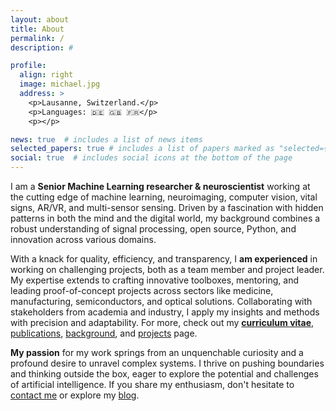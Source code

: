 ```yaml
---
layout: about
title: About
permalink: /
description: #

profile:
  align: right
  image: michael.jpg
  address: >
    <p>Lausanne, Switzerland.</p>
    <p>Languages: 🇩🇪 🇬🇧 🇫🇷</p>
    <p></p>

news: true  # includes a list of news items
selected_papers: true # includes a list of papers marked as "selected={true}"
social: true  # includes social icons at the bottom of the page
---
```


I am a **Senior Machine Learning researcher & neuroscientist** working at the cutting edge of machine learning, neuroimaging, computer vision, vital signs, AR/VR, and multi-sensor sensing. Driven by a fascination with hidden patterns in both the mind and the digital world, my background combines a robust understanding of signal processing, open source, Python, and innovation across various domains.

With a knack for quality, efficiency, and transparency, I **am experienced** in working on challenging projects, both as a team member and project leader. My expertise extends to crafting innovative toolboxes, mentoring, and leading proof-of-concept projects across sectors like medicine, manufacturing, semiconductors, and optical solutions. Collaborating with stakeholders from academia and industry, I apply my insights and methods with precision and adaptability. For more, check out my **<a href="/assets/pdf/CV_Notter.pdf">curriculum vitae</a>**, <a href="/publications">publications</a>, <a href="/background">background</a>, and <a href="/projects">projects</a> page.

**My passion** for my work springs from an unquenchable curiosity and a profound desire to unravel complex systems. I thrive on pushing boundaries and thinking outside the box, eager to explore the potential and challenges of artificial intelligence. If you share my enthusiasm, don't hesitate to <a href="/contact">contact me</a> or explore my <a href="/blog">blog</a>.
